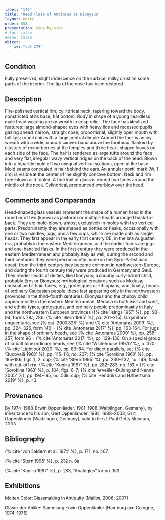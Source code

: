 ```yaml
---
label: "176"
title: "Head Flask of Antinous as Dionysus"
layout: entry
order: 552
presentation: side-by-side
# toc: false
#menu: false 
object:
  - id: "cat-176"
---
```


## Condition

Fully preserved; slight iridescence on the surface; milky crust on some parts of the interior. The tip of the nose has been restored.

## Description

Fire-polished vertical rim; cylindrical neck, tapering toward the body, constricted at its base; flat bottom. Body in shape of a young beardless male head wearing an ivy wreath in crisp relief. The face has idealized features: large almond-shaped eyes with heavy lids and recessed pupils gazing ahead; narrow, straight nose; proportional, slightly open mouth with full lips; round chin with a large central dimple. Around the face is an ivy wreath with a wide, smooth convex band above the forehead, flanked by clusters of round berries at the temples and three heart-shaped leaves on each side of the face. The hair is rendered as large tufts around the face and very flat, irregular wavy vertical ridges on the back of the head. Blown into a bipartite mold of two unequal vertical sections, open at the base. Mold seams concealed in hair behind the ears. An annular pontil mark (W. 1 cm) is visible at the center of the slightly concave bottom. Neck and rim free-blown and tooled. A fine trail of glass is wound two times around the middle of the neck. Cylindrical, pronounced overblow over the head.

## Comments and Comparanda

Head-shaped glass vessels represent the shape of a human head in the round or of two (known as janiform) or multiple heads arranged back-to-back. They are mold-blown, almost exclusively in molds with two vertical parts. Predominantly they are shaped as bottles or flasks, occasionally with one or two handles; jugs; and a few cups, which are made only as single heads. They first appear in the early first century CE, in the late Augustan era, probably in the eastern Mediterranean, and the earlier forms are jugs and one-handled flasks. In the first century they were produced in the eastern Mediterranean and probably Italy as well, during the second and third centuries they were predominantly made on the Syro-Palestinian coast, from the third century they became common in northwestern Europe, and during the fourth century they were produced in Germany and Gaul. They render heads of deities, like Dionysus; a chubby curly-haired child, probably Eros or Dionysus; mythological creatures such as Medusa; unusual and ethnic faces, e.g., grotesques or Ethiopians; and, finally, heads of ordinary Caucasian people, these last appearing only in the northwestern provinces in the third–fourth centuries. Dionysus and the chubby child appear mostly in the eastern Mediterranean, Medusa in both east and west, and ethnic types, grotesques, and ordinary people predominantly in Italy and the northwestern European provinces ({% cite 'Isings 1957' %}, pp. 93–94, forms 78a, 78b; {% cite 'Stern 1995' %}, pp. 201–215). On janiform unguentaria, see {% cat '2003.325' %} and {% cite 'Antonaras 2009' %}, pp. 324–326, form 146 = {% cite 'Antonaras 2017' %}, pp. 163–164. For jugs in the shape of ordinary heads, see {% cite 'Antonaras 2009' %}, pp. 256–257, form 96 = {% cite 'Antonaras 2017' %}, pp. 129–130. On a special group of cobalt blue ordinary heads, see {% cite 'Whitehouse 1997b' %}, p. 370; {% cite 'Lightfoot 2020' %}, pp. 83–84. For direct parallels, see {% cite 'Bucovalǎ 1968' %}, pp. 115–116, no. 237; {% cite 'Sorokina 1968' %}, pp. 185–186, figs. 1, 2: cup; {% cite 'Stern 1995' %}, pp. 230–232, no. 148: flask with cut-off rim; {% cite 'Kunina 1997' %}, pp. 282–283, no. 153 = {% cite 'Sorokina 1968' %}, p. 184, figs. 6–7; {% cite 'Arveiller-Dulong and Nenna 2005' %}, pp. 194–195, no. 539: cup; {% cite 'Hendriks and Halbertsma 2019' %}, p. 43.

## Provenance

By 1974–1988, Erwin Oppenländer, 1901–1988 (Waiblingen, Germany), by inheritance to his son, Gert Oppenländer, 1988; 1988–2003, Gert Oppenländer (Waiblingen, Germany), sold to the J. Paul Getty Museum, 2003

## Bibliography

{% cite 'von Saldern et al. 1974' %}, p. 171, no. 467.

{% cite 'Stern 1995' %}, p. 232 n. 8a.

{% cite 'Kunina 1997' %}, p. 283, “Analogies” for no. 153.

## Exhibitions

Molten Color: Glassmaking in Antiquity (Malibu, 2006; 2007)

Gläser der Antike: Sammlung Erwin Oppenländer (Hamburg and Cologne, 1974–1975)